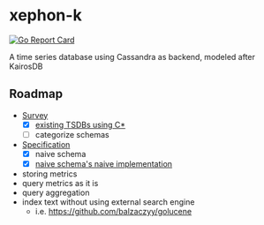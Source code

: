 # xephon-k

[![Go Report Card](https://goreportcard.com/badge/github.com/xephonhq/xephon-k)](https://goreportcard.com/report/github.com/xephonhq/xephon-k)

A time series database using Cassandra as backend, modeled after KairosDB

## Roadmap

- [Survey](survey)
  - [x] [existing TSDBs using C*](https://github.com/xephonhq/awesome-time-series-database#cassandra)
  - [ ] categorize schemas
- [Specification](doc/spec-draft.md)
  - [x] naive schema
  - [x] [naive schema's naive implementation](pkg/bin/xnaive/main.go)
- storing metrics
- query metrics as it is
- query aggregation
- index text without using external search engine
  - i.e. https://github.com/balzaczyy/golucene
